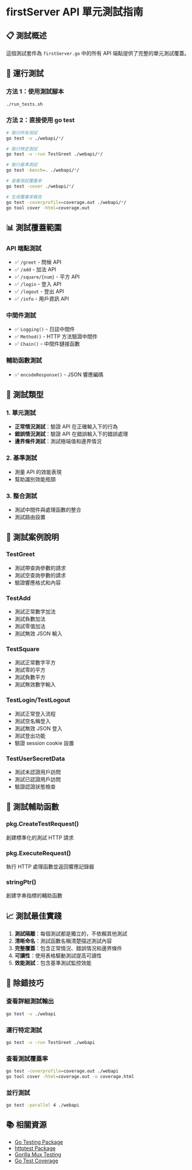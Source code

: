 # firstServer API 單元測試指南

## 📋 測試概述

這個測試套件為 `firstServer.go` 中的所有 API 端點提供了完整的單元測試覆蓋。

## 🚀 運行測試

### 方法 1：使用測試腳本

```bash
./run_tests.sh
```

### 方法 2：直接使用 go test

```bash
# 執行所有測試
go test -v ./webapi/*/

# 執行特定測試
go test -v -run TestGreet ./webapi/*/

# 執行基準測試
go test -bench=. ./webapi/*/

# 查看測試覆蓋率
go test -cover ./webapi/*/

# 生成覆蓋率報告
go test -coverprofile=coverage.out ./webapi/*/
go tool cover -html=coverage.out
```

## 📊 測試覆蓋範圍

### API 端點測試

- ✅ `/greet` - 問候 API
- ✅ `/add` - 加法 API
- ✅ `/square/{num}` - 平方 API
- ✅ `/login` - 登入 API
- ✅ `/logout` - 登出 API
- ✅ `/info` - 用戶資訊 API

### 中間件測試

- ✅ `Logging()` - 日誌中間件
- ✅ `Method()` - HTTP 方法驗證中間件
- ✅ `Chain()` - 中間件鏈接函數

### 輔助函數測試

- ✅ `encodeResponse()` - JSON 響應編碼

## 🧪 測試類型

### 1. 單元測試

- **正常情況測試**：驗證 API 在正確輸入下的行為
- **錯誤情況測試**：驗證 API 在錯誤輸入下的錯誤處理
- **邊界條件測試**：測試極端值和邊界情況

### 2. 基準測試

- 測量 API 的效能表現
- 幫助識別效能瓶頸

### 3. 整合測試

- 測試中間件與處理函數的整合
- 測試路由設置

## 📝 測試案例說明

### TestGreet

- 測試帶查詢參數的請求
- 測試空查詢參數的請求
- 驗證響應格式和內容

### TestAdd

- 測試正常數字加法
- 測試負數加法
- 測試零值加法
- 測試無效 JSON 輸入

### TestSquare

- 測試正常數字平方
- 測試零的平方
- 測試負數平方
- 測試無效數字輸入

### TestLogin/TestLogout

- 測試正常登入流程
- 測試空名稱登入
- 測試無效 JSON 登入
- 測試登出功能
- 驗證 session cookie 設置

### TestUserSecretData

- 測試未認證用戶訪問
- 測試已認證用戶訪問
- 驗證認證狀態檢查

## 🔧 測試輔助函數

### pkg.CreateTestRequest()

創建標準化的測試 HTTP 請求

### pkg.ExecuteRequest()

執行 HTTP 處理函數並返回響應記錄器

### stringPtr()

創建字串指標的輔助函數

## 📈 測試最佳實踐

1. **測試隔離**：每個測試都是獨立的，不依賴其他測試
2. **清晰命名**：測試函數名稱清楚描述測試內容
3. **完整覆蓋**：包含正常情況、錯誤情況和邊界條件
4. **可讀性**：使用表格驅動測試提高可讀性
5. **效能測試**：包含基準測試監控效能

## 🐛 除錯技巧

### 查看詳細測試輸出

```bash
go test -v ./webapi
```

### 運行特定測試

```bash
go test -v -run TestGreet ./webapi
```

### 查看測試覆蓋率

```bash
go test -coverprofile=coverage.out ./webapi
go tool cover -html=coverage.out -o coverage.html
```

### 並行測試

```bash
go test -parallel 4 ./webapi
```

## 📚 相關資源

- [Go Testing Package](https://golang.org/pkg/testing/)
- [httptest Package](https://golang.org/pkg/net/http/httptest/)
- [Gorilla Mux Testing](https://github.com/gorilla/mux#testing-handlers)
- [Go Test Coverage](https://blog.golang.org/cover)
